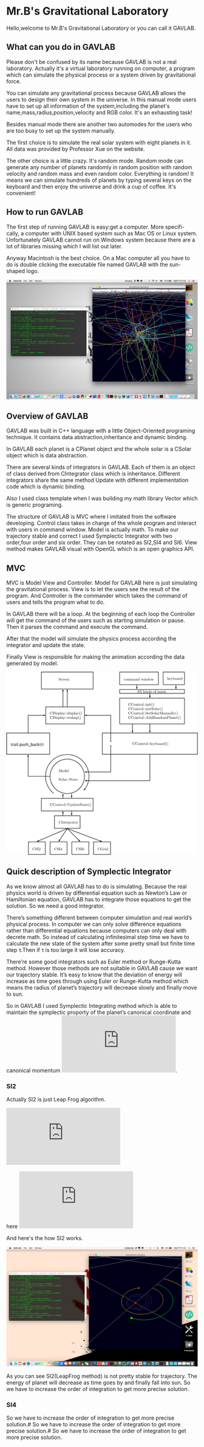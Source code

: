 # Mr.B's Gravitational Laboratory

Hello,welcome to Mr.B's Gravitational Laboratory or you can call it GAVLAB.

## What can you do in GAVLAB

Please don't be confused by its name because GAVLAB is not a real laboratory.
Actually it's a virtual laboratory running on computer, a program which can simulate 
the physical process or a system driven by gravitational force.

You can simulate any gravitational process because GAVLAB allows the users to
design their own system in the universe.
In this manual mode users have to set up all information of the system,including the planet's name,mass,radius,position,velocity and RGB color.
It's an exhausting task!

Besides manual mode there are another two automodes for the users who are too busy to set up the system manually.

The first choice is to simulate the real solar system with eight planets in it.
All data was provided by Professor Xue on the website.

The other choice is a little crazy.
It's random mode.
Random mode can generate any number of planets randomly in random position with random velocity and random mass and even random color.
Everything is random!
It means we can simulate hundreds of planets 
by typing several keys on the keyboard and then enjoy the universe and drink a cup of coffee.
It's convenient!

## How to run GAVLAB

The first step of running GAVLAB is easy:get a computer. More specifi- cally, a computer with UNIX based system such as Mac OS or Linux system. Unfortunately GAVLAB cannot run on Windows system because there
are a lot of libraries missing which I will list out later.

Anyway Macintosh is the best choice. On a Mac computer all you have to do
is double clicking the executable file named GAVLAB with the sun-shaped logo.

![](/TEX/100.png?raw=true "GAVLAB is simulating a system with 100 planets")

## Overview of GAVLAB

GAVLAB was built in C++ language with a little Object-Oriented programing technique. It contains data abstraction,inheritance and dynamic binding.

In GAVLAB each planet is a CPlanet object and the whole solar is a CSolar object which is data abstraction.

There are several kinds of integrators in GAVLAB. Each of them is an object of class derived from CIntegrator class which is inheritance.
Different integrators share the same method Update with different implementation code which is dynamic binding.

Also I used class template when I was building my math library Vector which is generic programing.

The structure of GAVLAB is MVC where I imitated from the software developing.
Control class takes in charge of the whole program and interact with users in command window.
Model is actually math. To make our trajectory stable and correct I used Symplectic Integrator with two order,four order and six order. They can be notated as SI2,SI4 and SI6.
View method makes GAVLAB visual with OpenGL which is an open graphics API.

## MVC

MVC is Model View and Controller.
Model for GAVLAB here is just simulating the gravitational process.
View is to let the users see the result of the program.
And Controller is the commander which takes the command of users and tells the program what to do.

In GAVLAB there will be a loop.
At the beginning of each loop the Controller will get the command of the users such as starting simulation or pause.
Then it parses the command and execute the command.

After that the model will simulate the physics process according the integrator and update the state.

Finally View is responsible for making the animation according the data generated by model.

![](/TEX/frame.png?raw=true "GAVLAB has a frame similar to MVC")

## Quick description of Symplectic Integrator

As we know almost all GAVLAB has to do is simulating. Because the real physics world is driven by differential equation such as Newton’s Law or Hamiltonian equation, GAVLAB has to integrate those equations to get the solution. So we need a good integrator.

There’s something different between computer simulation and real world’s physical process. In computer we can only solve difference equations rather than differential equations because computers can only deal with decrete math. So instead of calculating infinitesimal step time we have to calculate the new state of the system after some pretty small but finite time step τ.Then if τ is too large it will lose accuracy.

There’re some good integrators such as Euler method or Runge-Kutta method. However those methods are not suitable in GAVLAB cause we want our trajectory stable. It’s easy to know that the deviation of energy will increase as time goes through using Euler or Runge-Kutta method which means the radius of planet’s trajectory will decrease slowly and finally move to sun.

So in GAVLAB I used Symplectic Integrating method which is able to maintain the symplectic proporty of the planet’s canonical coordinate and canonical momentum ![](http://latex.codecogs.com/gif.latex?%28q%2C%20p%29).

### SI2

Actually SI2 is just Leap Frog algorithm.

![](http://latex.codecogs.com/gif.latex?%5Cbegin%7Baligned%7D%20q%5E%7B*%7D%20%26%3D%20q%28t_%7Bk-1%7D%29%20&plus;%20%5Cfrac%7B%5Ctau%7D%7B2%7D%5Cleft%28%20%5Cfrac%7B%5Cpartial%20T%7D%7B%5Cpartial%20p%7D%5Cright%29_%7Bp%3Dp%28t_%7Bk-1%7D%29%7D%20%5C%5C%20p%28t_%7Bk%7D%29%20%26%3D%20p%28t_%7Bk-1%7D%29%20-%20%5Cfrac%7B%5Ctau%7D%7B2%7D%5Cleft%28%20%5Cfrac%7B%5Cpartial%20V%7D%7B%5Cpartial%20q%7D%5Cright%29_%7Bq%3Dq%5E%7B*%7D%7D%20%5C%5C%20q%28t_%7Bk%7D%29%20%26%3D%20q%28t_%7Bk-1%7D%29%20&plus;%20%5Cfrac%7B%5Ctau%7D%7B2%7D%5Cleft%28%20%5Cfrac%7B%5Cpartial%20T%7D%7B%5Cpartial%20p%7D%5Cright%29_%7Bp%3Dp%28t_%7Bk%7D%29%7D%20%5Cend%7Baligned%7D)

here ![](http://latex.codecogs.com/gif.latex?c_%7B1%7D%3Dc_%7B2%7D%3D%5Cfrac%7B1%7D%7B2%7D%5Cquad%20d_%7B1%7D%3D1%5Cquad%20d_%7B2%7D%3D0)

And here's the how SI2 works.


![](/TEX/SI2.png?raw=true "GAVLAB is simulating solar system with SI2")

As you can see SI2(LeapFrog method) is not pretty stable for trajectory.
The energy of planet will decrease as time goes by and finally fall into sun.
So we have to increase the order of integration to get more precise solution.

### SI4


So we have to increase the order of integration to get more precise solution.#
So we have to increase the order of integration to get more precise solution.#
So we have to increase the order of integration to get more precise solution.
